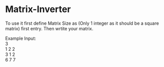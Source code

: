 # Matrix-Inverter
To use it first define Matrix Size as (Only 1 integer as it should be a square matrix) first entry. Then wrtite your matrix.

Example Input:  
3  
1 2 2  
3 1 2  
6 7 7  
